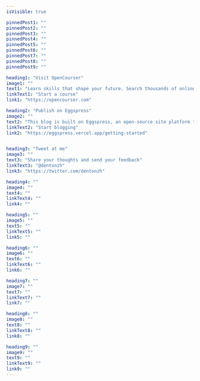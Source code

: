 ```yaml
---
isVisible: true

pinnedPost1: ""
pinnedPost2: ""
pinnedPost3: ""
pinnedPost4: ""
pinnedPost5: ""
pinnedPost6: ""
pinnedPost7: ""
pinnedPost8: ""
pinnedPost9: ""

heading1: "Visit OpenCourser"
image1: ""
text1: "Learn skills that shape your future. Search thousands of online courses and books."
linkText1: "Start a course"
link1: "https://opencourser.com"

heading2: "Publish on Eggspress"
image2: ""
text2: "This blog is built on Eggspress, an open-source site platform that's fast and free"
linkText2: "Start blogging"
link2: "https://eggspress.vercel.app/getting-started"


heading3: "Tweet at me"
image3: ""
text3: "Share your thoughts and send your feedback"
linkText3: "@dentonzh"
link3: "https://twitter.com/dentonzh"

heading4: ""
image4: ""
text4: ""
linkText4: ""
link4: ""

heading5: ""
image5: ""
text5: ""
linkText5: ""
link5: ""

heading6: ""
image6: ""
text6: ""
linkText6: ""
link6: ""

heading7: ""
image7: ""
text7: ""
linkText7: ""
link7: ""

heading8: ""
image8: ""
text8: ""
linkText8: ""
link8: ""

heading9: ""
image9: ""
text9: ""
linkText9: ""
link9: ""
---
```

